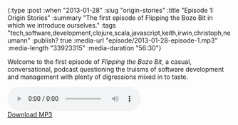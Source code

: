 {:type :post
 :when "2013-01-28"
 :slug "origin-stories"
 :title "Episode 1: Origin Stories"
 :summary "The first episode of Flipping the Bozo Bit in which we introduce ourselves."
 :tags "tech,software,development,clojure,scala,javascript,keith,irwin,christoph,neumann"
 :publish? true
 :media-url "episode/2013-01-28-episode-1.mp3"
 :media-length "33923315"
 :media-duration "56:30"}

Welcome to the first episode of _Flipping the Bozo Bit_, a casual,
conversational, podcast questioning the truisms of software
development and management with plenty of digressions mixed in to
taste.

<div class="audio-wrapper">
  <audio controls>
    <source src="/episode/2013-01-28-episode-1.mp3" type="audio/mpeg"/>
  </audio>
  <div class="audio-download">
    <a href="/episode/2013-01-28-episode-1.mp3">Download MP3</a>
  </div>
</div>
